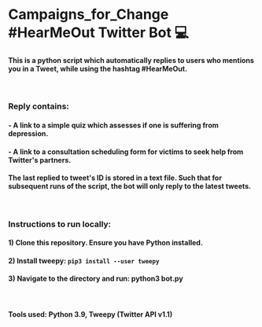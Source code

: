 # Campaigns_for_Change #HearMeOut Twitter Bot 💻

#### This is a python script which automatically replies to users who mentions you in a Tweet, while using the hashtag #HearMeOut. 

<br /> 

### Reply contains:
#### - A link to a simple quiz which assesses if one is suffering from depression.
#### - A link to a consultation scheduling form for victims to seek help from Twitter's partners.
#### The last replied to tweet's ID is stored in a text file. Such that for subsequent runs of the script, the bot will only reply to the latest tweets.

<br /> 

### Instructions to run locally:
#### 1) Clone this repository. Ensure you have Python installed.
#### 2) Install tweepy: ``` pip3 install --user tweepy ```
#### 3) Navigate to the directory and run: python3 bot.py

<br /> 

#### Tools used: Python 3.9, Tweepy (Twitter API v1.1) 
